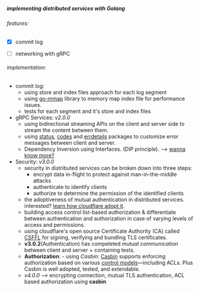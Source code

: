 ##### implementing distributed services with **Golang**

###### features: 
- [x] commit log
- [ ] networking with gRPC



###### implementation:
- commit log:
    - using store and index files approach for each log segment
    - using [go-mmap](https://pkg.go.dev/github.com/go-mmap/mmap) library to memory map index file for performance issues.
    - tests for each segment and it's store and index files
- gRPC Services: *v2.0.0*
    - using bidirectional streaming APIs on the client and server side to stream the content between them.
    - using [status](https://godoc.org/google.golang.org/grpc/status), [codes](https://godoc.org/google.golang.org/grpc/codes) and [errdetails](https://godoc.org/google.golang.org/genproto/googleapis/rpc/errdetials) packages to customize error messages between client and server.
    - Dependency Inversion using Interfaces. (DIP principle). --> [wanna know more?](https://medium.com/@sumit-s/the-dependency-inversion-principle-dip-in-golang-fb0bdc503972)
- Security: *v3.0.0*
    - security in distributed services can be broken down into three steps:
        - encrypt data in-flight to protect against man-in-the-middle attacks
        - authenticate to identify clients
        - authorize to determine the permission of the identified clients
    - the adoptiveness of mutual authentication in distributed services. interested? [learn how cloudflare adopt it](https://blog.cloudflare.com/how-to-build-your-own-public-key-infrastructure).
    - building access control list-based authorization & differentiate between authentication and authorization in case of varying levels of access and permissions.
    - using cloudflare's open source Certificate Authority (CA) called [CSFFL](https://blog.cloudflare.com/introducing-cfssl) for signing, verifying and bundling TLS certificates.
    - **v3.0.2**(Authentication) has compeleted *mutual communication* between client and server + containing tests.
    - **Authorization**:
            - using *Casbin*: [Casbin](https://github.com/casbin/casbin) supports enforcing authorization based on various [control models](https://github.com/casbin/casbin#supported-models)—including ACLs. Plus Casbin is well adopted, tested, and extendable.
    - *v4.0.0* --> encrypting connection, mutual TLS authentication, ACL based authorization using **casbin**